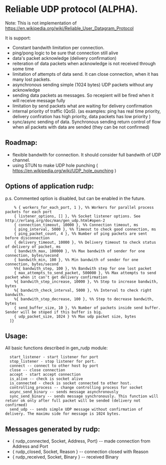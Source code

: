 # Reliable UDP protocol (ALPHA).

Note: This is not implementation of https://en.wikipedia.org/wiki/Reliable_User_Datagram_Protocol

It is support:

 * Constant bandwith limitation per connection.
 * ping/pong logic to be sure that connection still alive
 * data's packet acknowledge (delivery confirmation)
 * reiteration of data packets when acknowledge is not received through some time
 * limitation of attempts of data send. It can close connection, when it has many lost packets.
 * asynchronous sending simple (1024 bytes) UDP packets without any acknowledge
 * sending data packets as messages. So recepient will be fired when it will receive message fully
 * limitation by send packets what are waiting for delivery confirmation
 * internal priority of traffic (QoS). (as examples: ping has real time priority, delivery confiration has high priority, data packets has low priority )
 * sync/async sending of data. Synchronous sending return control of flow when all packets with data are sended (they can be not confirmed)

## Roadmap:
 
 * flexible bandwith for connection. It should consider full bandwith of UDP channel.
 * using STUN to make UDP hole punching ( https://en.wikipedia.org/wiki/UDP_hole_punching )

## Options of application rudp:
p.s. Commented option is disabled, but can be enabled in the future.
```
    % { workers_for_each_port, 1 }, %% Workers for parallel process packets for each port
    { listener_options, [] }, %% Socket listener options. See http://erlang.org/doc/man/gen_udp.html#open-2
    { connection_timeout, 10000 }, %% Connection timeout, ms
    { ping_interval, 5000 }, %% Timeout to check good connection, ms
    { ping_packet_count, 4 }, %% Number of ping packets are sent before disconnection
    { delivery_timeout, 10000 }, %% Delivery timeout to check status of delivery of packet, ms
    { bandwith_max, 100000 }, %% Max bandwith of sender for one connection, bytes/second
    { bandwith_min, 100 }, %% Min bandwith of sender for one connection, bytes/second
    %%{ bandwith_step, 100 }, %% Bandwith step for one lost packet
    { max_attempts_to_send_packet, 500000 }, %% Max attempts to send packet when it can't get delivery confirmation
    %{ bandwith_step_increase, 10000 }, %% Step to increase bandwith, bytes
    %{ bandwith_check_interval, 5000 }, %% Interval to check right bandwith.
    %{ bandwith_step_decrease, 100 }, %% Step to decrease bandwith, bytes
    { send_buffer_size, 10 }, %% Number of packets inside send buffer. Sender will be stoped if this buffer is big.
    { udp_packet_size, 1024 } %% Max udp packet size, bytes
  ]}
```  

## Usage:

All basic functions described in gen_rudp module:
```
  start_listener - start listener for port
  stop_listener - stop listener for port.
  connect -- connect to other host by port
  close -- close connection
  accept - start accept connection
  is_alive -- check is socket alive
  is_connected - check is socket connected to other host.
  controlling_process -- change controlling process for socket
  async_send_binary -- sends message asynchronously
  sync_send_binary -- sends message synchronously. This function will retunr ok only after full packet will be sended (delivery not confirmed)
  send_udp -- sends simple UDP message without confirmation of delivery. The maximu side for message is 1024 bytes.
```  

## Messages generated by rudp:

  * { rudp_connected, Socket, Address, Port} -- made connection from Address and Port
  * { rudp_closed, Socket, Reason } -- connection closed with Reason
  * { rudp_received, Socket, Binary } -- received Binary

